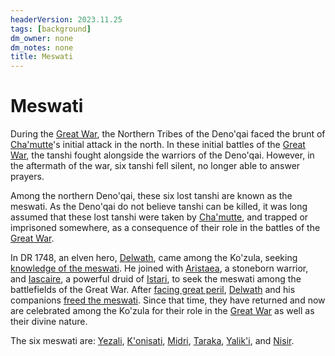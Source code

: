 ```yaml
---
headerVersion: 2023.11.25
tags: [background]
dm_owner: none
dm_notes: none
title: Meswati
---
```

# Meswati

During the [Great War](<../../../../events/1500s/great-war.md>), the Northern Tribes of the Deno'qai faced the brunt of [Cha'mutte](<../../../../people/extraplanar-powers/cha-mutte.md>)'s initial attack in the north. In these initial battles of the [Great War](<../../../../events/1500s/great-war.md>), the tanshi fought alongside the warriors of the Deno'qai. However, in the aftermath of the war, six tanshi fell silent, no longer able to answer prayers. 

Among the northern Deno'qai, these six lost tanshi are known as the meswati. As the Deno'qai do not believe tanshi can be killed, it was long assumed that these lost tanshi were taken by [Cha'mutte](<../../../../people/extraplanar-powers/cha-mutte.md>), and trapped or imprisoned somewhere, as a consequence of their role in the battles of the [Great War](<../../../../events/1500s/great-war.md>). 


In DR 1748, an elven hero, [Delwath](<../../../../people/pcs/dunmar-fellowship/delwath.md>), came among the Ko'zula, seeking [knowledge of the meswati](<../../../../campaigns/dunmari-frontier-campaign/session-notes/session-53-dufr.md>). He joined with [Aristaea](<../../../../people/pcs/dunmar-fellowship/guests/aristaea.md>), a stoneborn warrior, and [Iascaire](<../../../../people/pcs/dunmar-fellowship/guests/iascaire.md>), a powerful druid of [Istari](<../istari.md>), to seek the meswati among the battlefields of the Great War. After [facing great peril](<../../../../campaigns/dunmari-frontier-campaign/session-notes/session-54-dufr.md>), [Delwath](<../../../../people/pcs/dunmar-fellowship/delwath.md>) and his companions [freed the meswati](<../../../../campaigns/dunmari-frontier-campaign/session-notes/session-55-dufr.md>). Since that time, they have returned and now are celebrated among the Ko'zula for their role in the [Great War](<../../../../events/1500s/great-war.md>) as well as their divine nature.


The six meswati are: [Yezali](<./yezali.md>), [K'onisati](<./k-onisati.md>), [Midri](<./midri.md>), [Taraka](<./taraka.md>), [Yalik'i](<./yalik-i.md>), and [Nisir](<./nisir.md>). 